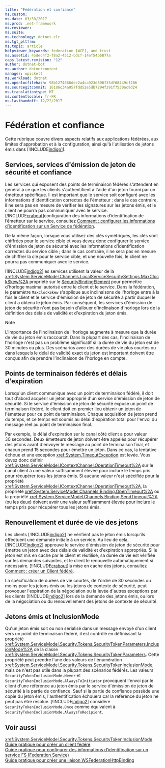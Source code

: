 ```yaml
---
title: "Fédération et confiance"
ms.custom: 
ms.date: 03/30/2017
ms.prod: .net-framework
ms.reviewer: 
ms.suite: 
ms.technology: dotnet-clr
ms.tgt_pltfrm: 
ms.topic: article
helpviewer_keywords: federation [WCF], and trust
ms.assetid: 4bdec4f2-f8a2-4512-bdcf-14ef54b5877a
caps.latest.revision: "12"
author: dotnet-bot
ms.author: dotnetcontent
manager: wpickett
ms.workload: dotnet
ms.openlocfilehash: 98b1274866dec2a4ca923d390f33df68449cf286
ms.sourcegitcommit: 16186c34a957fdd52e5db7294f291f7530ac9d24
ms.translationtype: MT
ms.contentlocale: fr-FR
ms.lasthandoff: 12/22/2017
---
```

# <a name="federation-and-trust"></a>Fédération et confiance
Cette rubrique couvre divers aspects relatifs aux applications fédérées, aux limites d'approbation et à la configuration, ainsi qu'à l'utilisation de jetons émis dans [!INCLUDE[indigo1](../../../../includes/indigo1-md.md)].  
  
## <a name="services-security-token-services-and-trust"></a>Services, services d'émission de jeton de sécurité et confiance  
 Les services qui exposent des points de terminaison fédérés s'attendent en général à ce que les clients s'authentifient à l'aide d'un jeton fourni par un émetteur spécifique. Il est important que le service soit configuré avec les informations d'identification correctes de l'émetteur ; dans le cas contraire, il ne sera pas en mesure de vérifier les signatures sur les jetons émis, et le client ne pourra pas communiquer avec le service. [!INCLUDE[crabout](../../../../includes/crabout-md.md)]configuration des informations d’identification de l’émetteur sur le service, consultez [Comment : configurer les informations d’identification sur un Service de fédération](../../../../docs/framework/wcf/feature-details/how-to-configure-credentials-on-a-federation-service.md).  
  
 De la même façon, lorsque vous utilisez des clés symétriques, les clés sont chiffrées pour le service cible et vous devez donc configurer le service d'émission de jeton de sécurité avec les informations d'identification correctes du service cible ; dans le cas contraire, il ne sera pas en mesure de chiffrer la clé pour le service cible, et une nouvelle fois, le client ne pourra pas communiquer avec le service.  
  
 [!INCLUDE[indigo2](../../../../includes/indigo2-md.md)]les services utilisent la valeur de la <xref:System.ServiceModel.Channels.LocalServiceSecuritySettings.MaxClockSkew%2A> propriété sur le [SecurityBindingElement](../../../../docs/framework/wcf/diagnostics/wmi/securitybindingelement.md) pour permettre d’horloge maximal autorisé entre le client et le service. Dans la fédération, le paramètre `MaxClockSkew` s'applique aux inclinaisons de l'horloge entre à la fois le client et le service d'émission de jeton de sécurité à partir duquel le client a obtenu le jeton émis. Par conséquent, les services d'émission de jeton de sécurité n'ont pas besoin d'allouer d'inclinaison d'horloge lors de la définition des délais de validité et d'expiration du jeton émis.  
  
> [!NOTE]
>  L'importance de l'inclinaison de l'horloge augmente à mesure que la durée de vie du jeton émis raccourcit. Dans la plupart des cas, l'inclinaison de l'horloge n'est pas un problème significatif si la durée de vie du jeton est de 30 minutes ou plus. Des scénarios avec des durées de vie plus courtes ou dans lesquels le délai de validité exact du jeton est important doivent être conçus afin de prendre l'inclinaison de l'horloge en compte.  
  
## <a name="federated-endpoints-and-time-outs"></a>Points de terminaison fédérés et délais d'expiration  
 Lorsqu'un client communique avec un point de terminaison fédéré, il doit tout d'abord acquérir un jeton approprié d'un service d'émission de jeton de sécurité. Si le service d'émission de jeton de sécurité expose un point de terminaison fédéré, le client doit en premier lieu obtenir un jeton de l'émetteur pour ce point de terminaison. Chaque acquisition de jeton prend du temps, et ce temps est soumis au délai d'expiration total pour l'envoi du message réel au point de terminaison final.  
  
 Par exemple, le délai d'expiration sur le canal côté client a pour valeur 30 secondes. Deux émetteurs de jeton doivent être appelés pour récupérer des jetons avant d'envoyer le message au point de terminaison final, et chacun prend 15 secondes pour émettre un jeton. Dans ce cas, la tentative échoue et une exception <xref:System.TimeoutException> est levée. Vous devez donc définir <xref:System.ServiceModel.IContextChannel.OperationTimeout%2A> sur le canal client à une valeur suffisamment élevée pour inclure le temps pris pour récupérer tous les jetons émis. Si aucune valeur n'est spécifiée pour la propriété <xref:System.ServiceModel.IContextChannel.OperationTimeout%2A>, la propriété <xref:System.ServiceModel.Channels.Binding.OpenTimeout%2A> ou la propriété <xref:System.ServiceModel.Channels.Binding.SendTimeout%2A> (ou les deux) doivent avoir une valeur suffisamment élevée pour inclure le temps pris pour récupérer tous les jetons émis.  
  
## <a name="token-lifetime-and-renewal"></a>Renouvellement et durée de vie des jetons  
 Les clients [!INCLUDE[indigo2](../../../../includes/indigo2-md.md)] ne vérifient pas le jeton émis lorsqu'ils effectuent une demande initiale à un service.  Au lieu de cela, [!INCLUDE[indigo2](../../../../includes/indigo2-md.md)] approuve le service d'émission de jeton de sécurité pour émettre un jeton avec des délais de validité et d'expiration appropriés. Si le jeton est mis en cache par le client et réutilisé, sa durée de vie est vérifiée sur les demandes suivantes, et le client le renouvelle automatiquement si nécessaire. [!INCLUDE[crabout](../../../../includes/crabout-md.md)]la mise en cache des jetons, consultez [Comment : créer un Client fédéré](../../../../docs/framework/wcf/feature-details/how-to-create-a-federated-client.md).  
  
 La spécification de durées de vie courtes, de l'ordre de 30 secondes ou moins pour les jetons émis ou les jetons de contexte de sécurité, peut provoquer l'expiration de la négociation ou la levée d'autres exceptions par les clients [!INCLUDE[indigo2](../../../../includes/indigo2-md.md)] lors de la demande des jetons émis, ou lors de la négociation ou du renouvellement des jetons de contexte de sécurité.  
  
## <a name="issued-tokens-and-inclusionmode"></a>Jetons émis et InclusionMode  
 Qu'un jeton émis soit ou non sérialisé dans un message envoyé d'un client vers un point de terminaison fédéré, il est contrôlé en définissant la propriété <xref:System.ServiceModel.Security.Tokens.SecurityTokenParameters.InclusionMode%2A> de la classe <xref:System.ServiceModel.Security.Tokens.SecurityTokenParameters>. Cette propriété peut prendre l'une des valeurs de l'énumération <xref:System.ServiceModel.Security.Tokens.SecurityTokenInclusionMode>, mais ce n'est pas utile dans la plupart des scénarios fédérés. Les valeurs `SecurityTokenInclusionMode.Never` et `SecurityTokenInclusionMode.AlwaysToInitiator` provoquent l'envoi par le client d'une référence au jeton émis par le service d'émission de jeton de sécurité à la partie de confiance. Sauf si la partie de confiance possède une copie du jeton émis, l'authentification échouera car la référence du jeton ne peut pas être résolue. [!INCLUDE[indigo2](../../../../includes/indigo2-md.md)] considère `SecurityTokenInclusionMode.Once` comme équivalent à `SecurityTokenInclusionMode.AlwaysToRecipient`.  
  
## <a name="see-also"></a>Voir aussi  
 <xref:System.ServiceModel.Security.Tokens.SecurityTokenInclusionMode>  
 [Guide pratique pour créer un client fédéré](../../../../docs/framework/wcf/feature-details/how-to-create-a-federated-client.md)  
 [Guide pratique pour configurer des informations d’identification sur un service FS (Federation Service)](../../../../docs/framework/wcf/feature-details/how-to-configure-credentials-on-a-federation-service.md)  
 [Guide pratique pour créer une liaison WSFederationHttpBinding](../../../../docs/framework/wcf/feature-details/how-to-create-a-wsfederationhttpbinding.md)
